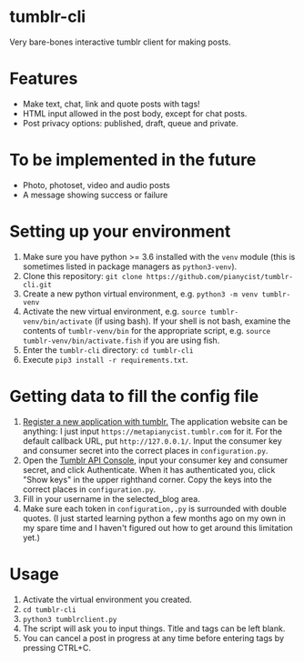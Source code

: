 # tumblr-cli
Very bare-bones interactive tumblr client for making posts.

# Features
* Make text, chat, link and quote posts with tags!
* HTML input allowed in the post body, except for chat posts.
* Post privacy options: published, draft, queue and private.

# To be implemented in the future
* Photo, photoset, video and audio posts
* A message showing success or failure

# Setting up your environment
1. Make sure you have python >= 3.6 installed with the ```venv``` module (this is sometimes listed in package managers as ```python3-venv```).
2. Clone this repository: ```git clone https://github.com/pianycist/tumblr-cli.git```
3. Create a new python virtual environment, e.g. ```python3 -m venv tumblr-venv```
4. Activate the new virtual environment, e.g. ```source tumblr-venv/bin/activate``` (if using bash). If your shell is not bash, examine the contents of ```tumblr-venv/bin``` for the appropriate script, e.g. ```source tumblr-venv/bin/activate.fish``` if you are using fish.
5. Enter the ```tumblr-cli``` directory: ```cd tumblr-cli```
6. Execute ```pip3 install -r requirements.txt```.

# Getting data to fill the config file
1. [Register a new application with tumblr.](https://www.tumblr.com/oauth/register) The application website can be anything: I just input ```https://metapianycist.tumblr.com``` for it. For the default callback URL, put ```http://127.0.0.1/```. Input the consumer key and consumer secret into the correct places in ```configuration.py```.
2. Open the [Tumblr API Console](https://api.tumblr.com/console), input your consumer key and consumer secret, and click Authenticate. When it has authenticated you, click "Show keys" in the upper righthand corner. Copy the  keys into the correct places in ```configuration.py```.
3. Fill in your username in the selected_blog area.
4. Make sure each token in ```configuration,.py``` is surrounded with double quotes. (I just started learning python a few months ago on my own in my spare time and I haven't figured out how to get around this limitation yet.)

# Usage
1. Activate the virtual environment you created.
2. ```cd tumblr-cli```
3. ```python3 tumblrclient.py```
4. The script will ask you to input things. Title and tags can be left blank.
5. You can cancel a post in progress at any time before entering tags by pressing CTRL+C.
